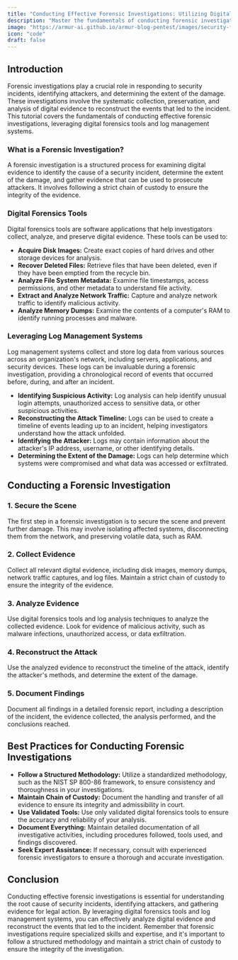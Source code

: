 ```yaml
---
title: "Conducting Effective Forensic Investigations: Utilizing Digital Forensics Tools & Log Management Systems"
description: "Master the fundamentals of conducting forensic investigations following a security incident, including collecting and analyzing evidence, identifying attackers, and determining the extent of the damage using digital forensics tools and log management systems."
image: "https://armur-ai.github.io/armur-blog-pentest/images/security-fundamentals.png"
icon: "code"
draft: false
---
```


## Introduction

Forensic investigations play a crucial role in responding to security incidents, identifying attackers, and determining the extent of the damage. These investigations involve the systematic collection, preservation, and analysis of digital evidence to reconstruct the events that led to the incident. This tutorial covers the fundamentals of conducting effective forensic investigations, leveraging digital forensics tools and log management systems.

### What is a Forensic Investigation?

A forensic investigation is a structured process for examining digital evidence to identify the cause of a security incident, determine the extent of the damage, and gather evidence that can be used to prosecute attackers. It involves following a strict chain of custody to ensure the integrity of the evidence.

### Digital Forensics Tools

Digital forensics tools are software applications that help investigators collect, analyze, and preserve digital evidence. These tools can be used to:

*   **Acquire Disk Images:** Create exact copies of hard drives and other storage devices for analysis.
*   **Recover Deleted Files:** Retrieve files that have been deleted, even if they have been emptied from the recycle bin.
*   **Analyze File System Metadata:**  Examine file timestamps, access permissions, and other metadata to understand file activity.
*   **Extract and Analyze Network Traffic:**  Capture and analyze network traffic to identify malicious activity.
*   **Analyze Memory Dumps:**  Examine the contents of a computer's RAM to identify running processes and malware.

### Leveraging Log Management Systems

Log management systems collect and store log data from various sources across an organization's network, including servers, applications, and security devices.  These logs can be invaluable during a forensic investigation, providing a chronological record of events that occurred before, during, and after an incident.

*   **Identifying Suspicious Activity:**  Log analysis can help identify unusual login attempts, unauthorized access to sensitive data, or other suspicious activities.
*   **Reconstructing the Attack Timeline:**  Logs can be used to create a timeline of events leading up to an incident, helping investigators understand how the attack unfolded.
*   **Identifying the Attacker:**  Logs may contain information about the attacker's IP address, username, or other identifying details.
*   **Determining the Extent of the Damage:**  Logs can help determine which systems were compromised and what data was accessed or exfiltrated.

## Conducting a Forensic Investigation

### 1. Secure the Scene

The first step in a forensic investigation is to secure the scene and prevent further damage. This may involve isolating affected systems, disconnecting them from the network, and preserving volatile data, such as RAM.

### 2. Collect Evidence

Collect all relevant digital evidence, including disk images, memory dumps, network traffic captures, and log files. Maintain a strict chain of custody to ensure the integrity of the evidence.

### 3. Analyze Evidence

Use digital forensics tools and log analysis techniques to analyze the collected evidence.  Look for evidence of malicious activity, such as malware infections, unauthorized access, or data exfiltration.

### 4. Reconstruct the Attack

Use the analyzed evidence to reconstruct the timeline of the attack, identify the attacker's methods, and determine the extent of the damage.

### 5. Document Findings

Document all findings in a detailed forensic report, including a description of the incident, the evidence collected, the analysis performed, and the conclusions reached.

## Best Practices for Conducting Forensic Investigations

*   **Follow a Structured Methodology:**  Utilize a standardized methodology, such as the NIST SP 800-86 framework, to ensure consistency and thoroughness in your investigations.
*   **Maintain Chain of Custody:**  Document the handling and transfer of all evidence to ensure its integrity and admissibility in court.
*   **Use Validated Tools:**  Use only validated digital forensics tools to ensure the accuracy and reliability of your analysis.
*   **Document Everything:**  Maintain detailed documentation of all investigative activities, including procedures followed, tools used, and findings discovered.
*   **Seek Expert Assistance:**  If necessary, consult with experienced forensic investigators to ensure a thorough and accurate investigation.

## Conclusion

Conducting effective forensic investigations is essential for understanding the root cause of security incidents, identifying attackers, and gathering evidence for legal action. By leveraging digital forensics tools and log management systems, you can effectively analyze digital evidence and reconstruct the events that led to the incident. Remember that forensic investigations require specialized skills and expertise, and it's important to follow a structured methodology and maintain a strict chain of custody to ensure the integrity of the investigation.
